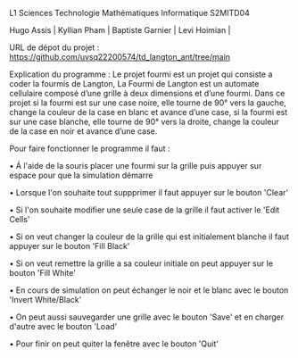 L1 Sciences Technologie Mathématiques Informatique S2MITD04

Hugo Assis | 
Kyllian Pham | 
Baptiste Garnier | 
Levi Hoimian | 

URL de dépot du projet : https://github.com/uvsq22200574/td_langton_ant/tree/main

Explication du programme :
Le projet fourmi est un projet qui consiste a coder la fourmis de Langton, La Fourmi de Langton est un automate cellulaire composé d’une grille à
deux dimensions et d’une fourmi. Dans ce projet si la fourmi est sur une case noire, elle tourne de 90° vers la gauche, change
la couleur de la case en blanc et avance d’une case, si la fourmi est sur une case blanche, elle tourne de 90° vers la droite,
change la couleur de la case en noir et avance d’une case.

Pour faire fonctionner le programme il faut :

  • Á l'aide de la souris placer une fourmi sur la grille puis appuyer sur espace pour que la simulation  démarre
 
  • Lorsque l'on souhaite tout suppprimer il faut appuyer sur le bouton 'Clear'
 
  • Si l'on souhaite modifier une seule case de la grille il faut activer le 'Edit Cells'
 
  • Si on veut changer la couleur de la grille qui est initialement blanche il faut appuyer sur le bouton 'Fill Black'
 
  • Si on veut remettre la grille a sa couleur initiale on peut appuyer sur le bouton 'Fill White'
 
  • En cours de simulation on peut échanger le noir et le blanc avec le bouton 'Invert White/Black'
 
  • On peut aussi sauvegarder une grille avec le bouton 'Save' et en charger d'autre avec le bouton 'Load'
 
  • Pour finir on peut quiter la fenêtre avec le bouton 'Quit'

